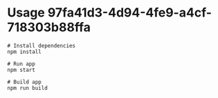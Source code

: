 # Usage 97fa41d3-4d94-4fe9-a4cf-718303b88ffa

```
# Install dependencies
npm install
```

```
# Run app
npm start
```

```
# Build app
npm run build
```
